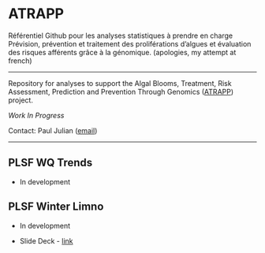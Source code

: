 
<!-- README.md is generated from README.Rmd. Please edit that file -->

# ATRAPP

Référentiel Github pour les analyses statistiques à prendre en charge
Prévision, prévention et traitement des proliférations d’algues et
évaluation des risques afférents grâce à la génomique. (apologies, my
attempt at french)

------------------------------------------------------------------------

Repository for analyses to support the Algal Blooms, Treatment, Risk
Assessment, Prediction and Prevention Through Genomics
([ATRAPP](https://sebastiensauve.com/atrapp/)) project.

*Work In Progress*

Contact: Paul Julian ([email](mailto:pauljulianphd@gmail.com))

------------------------------------------------------------------------

## PLSF WQ Trends

-   In development

## PLSF Winter Limno

-   In development

-   Slide Deck -
    [link](https://swampthingecology.org/ATRAPP/slides/ATRAPP_PLSF_Winter)
